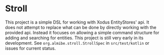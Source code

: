 # Stroll
This project is a simple DSL for working with Xodus EntityStores' api.
It does not attempt to replace what can be done by directly working with the provided api.
Instead it focuses on allowing a simple command structure for adding and searching for entities.
This project is still very early in its development.
See `org.almibe.stroll.StrollSpec` in `src/test/kotlin` or issues for current status.
